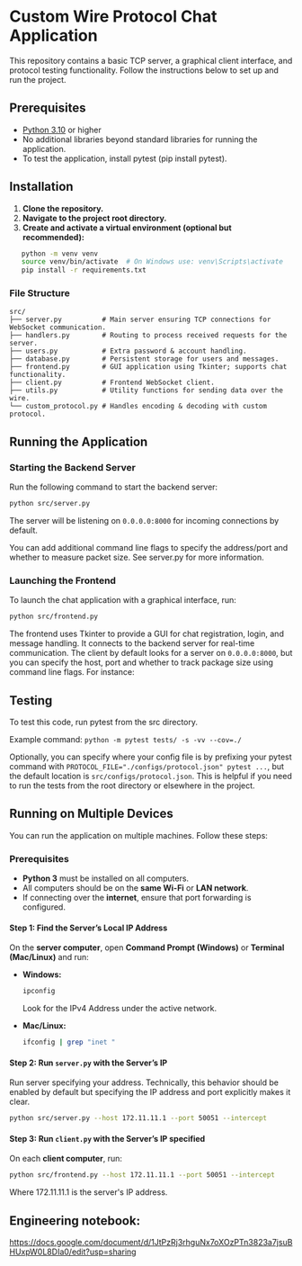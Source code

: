 # Custom Wire Protocol Chat Application

This repository contains a basic TCP server, a graphical client interface, and protocol testing functionality. Follow the instructions below to set up and run the project.

## Prerequisites

- [Python 3.10](https://www.python.org/downloads/) or higher
- No additional libraries beyond standard libraries for running the application.
-  To test the application, install pytest (pip install pytest).

## Installation

1. **Clone the repository.**
2. **Navigate to the project root directory.**
3. **Create and activate a virtual environment (optional but recommended):**

```bash
   python -m venv venv
   source venv/bin/activate  # On Windows use: venv\Scripts\activate
   pip install -r requirements.txt
```

### File Structure

```plaintext
src/
├── server.py          # Main server ensuring TCP connections for WebSocket communication.
├── handlers.py        # Routing to process received requests for the server.
├── users.py           # Extra password & account handling. 
├── database.py        # Persistent storage for users and messages.
├── frontend.py        # GUI application using Tkinter; supports chat functionality.
├── client.py          # Frontend WebSocket client.
├── utils.py           # Utility functions for sending data over the wire.
└── custom_protocol.py # Handles encoding & decoding with custom protocol.

```

## Running the Application

### Starting the Backend Server

Run the following command to start the backend server:

```bash
python src/server.py

```

The server will be listening on `0.0.0.0:8000` for incoming connections by default.

You can add additional command line flags to specify the address/port and whether to measure packet size. See server.py for more information. 


### Launching the Frontend

To launch the chat application with a graphical interface, run:

```bash
python src/frontend.py

```

The frontend uses Tkinter to provide a GUI for chat registration, login, and message handling. It connects to the backend server for real-time communication. 
The client by default looks for a server on `0.0.0.0:8000`, but you can specify the host, port and whether to track package size using command line flags. For instance: 



## Testing 
To test this code, run pytest from the src directory.

Example command: 
`python -m pytest tests/ -s -vv --cov=./`

Optionally, you can specify where your config file is by prefixing your pytest command with `PROTOCOL_FILE="./configs/protocol.json" pytest ...`, but the default location is `src/configs/protocol.json`. This is helpful if you need to run the tests from the root directory or elsewhere in the project. 

## Running on Multiple Devices

You can run the application on multiple machines. Follow these steps:

### Prerequisites

-   **Python 3** must be installed on all computers.
-   All computers should be on the **same Wi-Fi** or **LAN network**.
-   If connecting over the **internet**, ensure that port forwarding is configured.


#### Step 1: Find the Server’s Local IP Address

On the **server computer**, open **Command Prompt (Windows)** or **Terminal (Mac/Linux)** and run:

-   **Windows:**
    
    ```bash
    ipconfig
    
    ```
    
    Look for the IPv4 Address under the active network.
    
-   **Mac/Linux:**
    
    ```bash
    ifconfig | grep "inet "
    
    ```
    

#### Step 2: Run `server.py` with the Server’s IP

Run server specifying your address. Technically, this behavior should be enabled by default but specifying the IP address and port explicitly makes it clear. 

```bash
python src/server.py --host 172.11.11.1 --port 50051 --intercept
```



#### Step 3: Run `client.py` with the Server’s IP specified

On each **client computer**, run:

```bash 
python src/frontend.py --host 172.11.11.1 --port 50051 --intercept
```
Where 172.11.11.1 is the server's IP address. 

## Engineering notebook: 

https://docs.google.com/document/d/1JtPzRj3rhguNx7oXOzPTn3823a7jsuBHUxpW0L8DIa0/edit?usp=sharing
